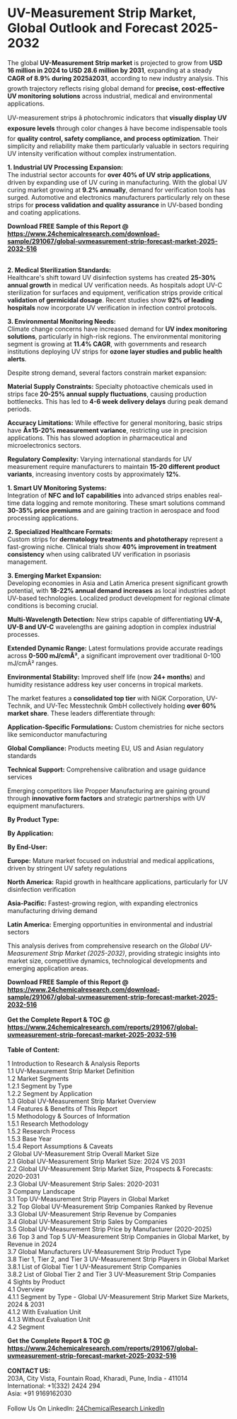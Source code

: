 <h1>UV-Measurement Strip Market, Global Outlook and Forecast 2025-2032</h1><p>The global <strong>UV-Measurement Strip market</strong> is projected to grow from <strong>USD 16 million in 2024 to USD 28.6 million by 2031</strong>, expanding at a steady <strong>CAGR of 8.9% during 2025â2031</strong>, according to new industry analysis. This growth trajectory reflects rising global demand for <strong>precise, cost-effective UV monitoring solutions</strong> across industrial, medical and environmental applications.</p><p>UV-measurement strips â photochromic indicators that <strong>visually display UV exposure levels</strong> through color changes â have become indispensable tools for <strong>quality control, safety compliance, and process optimization</strong>. Their simplicity and reliability make them particularly valuable in sectors requiring UV intensity verification without complex instrumentation.</p><p><strong>1. Industrial UV Processing Expansion:</strong><br>
The industrial sector accounts for <strong>over 40% of UV strip applications</strong>, driven by expanding use of UV curing in manufacturing. With the global UV curing market growing at <strong>9.2% annually</strong>, demand for verification tools has surged. Automotive and electronics manufacturers particularly rely on these strips for <strong>process validation and quality assurance</strong> in UV-based bonding and coating applications.</p><div><b>Download FREE Sample of this Report @ 
            <a href="https://www.24chemicalresearch.com/download-sample/291067/global-uvmeasurement-strip-forecast-market-2025-2032-516">
            https://www.24chemicalresearch.com/download-sample/291067/global-uvmeasurement-strip-forecast-market-2025-2032-516</a></b></div><br><p><strong>2. Medical Sterilization Standards:</strong><br>
Healthcare's shift toward UV disinfection systems has created <strong>25-30% annual growth</strong> in medical UV verification needs. As hospitals adopt UV-C sterilization for surfaces and equipment, verification strips provide critical <strong>validation of germicidal dosage</strong>. Recent studies show <strong>92% of leading hospitals</strong> now incorporate UV verification in infection control protocols.</p><p><strong>3. Environmental Monitoring Needs:</strong><br>
Climate change concerns have increased demand for <strong>UV index monitoring solutions</strong>, particularly in high-risk regions. The environmental monitoring segment is growing at <strong>11.4% CAGR</strong>, with governments and research institutions deploying UV strips for <strong>ozone layer studies and public health alerts</strong>.</p><p>Despite strong demand, several factors constrain market expansion:</p><p><strong>Material Supply Constraints:</strong> Specialty photoactive chemicals used in strips face <strong>20-25% annual supply fluctuations</strong>, causing production bottlenecks. This has led to <strong>4-6 week delivery delays</strong> during peak demand periods.</p><p><strong>Accuracy Limitations:</strong> While effective for general monitoring, basic strips have <strong>Â±15-20% measurement variance</strong>, restricting use in precision applications. This has slowed adoption in pharmaceutical and microelectronics sectors.</p><p><strong>Regulatory Complexity:</strong> Varying international standards for UV measurement require manufacturers to maintain <strong>15-20 different product variants</strong>, increasing inventory costs by approximately <strong>12%</strong>.</p><p><strong>1. Smart UV Monitoring Systems:</strong><br>
Integration of <strong>NFC and IoT capabilities</strong> into advanced strips enables real-time data logging and remote monitoring. These smart solutions command <strong>30-35% price premiums</strong> and are gaining traction in aerospace and food processing applications.</p><p><strong>2. Specialized Healthcare Formats:</strong><br>
Custom strips for <strong>dermatology treatments and phototherapy</strong> represent a fast-growing niche. Clinical trials show <strong>40% improvement in treatment consistency</strong> when using calibrated UV verification in psoriasis management.</p><p><strong>3. Emerging Market Expansion:</strong><br>
Developing economies in Asia and Latin America present significant growth potential, with <strong>18-22% annual demand increases</strong> as local industries adopt UV-based technologies. Localized product development for regional climate conditions is becoming crucial.</p><p><strong>Multi-Wavelength Detection:</strong> New strips capable of differentiating <strong>UV-A, UV-B and UV-C</strong> wavelengths are gaining adoption in complex industrial processes.</p><p><strong>Extended Dynamic Range:</strong> Latest formulations provide accurate readings across <strong>0-500 mJ/cmÂ²</strong>, a significant improvement over traditional 0-100 mJ/cmÂ² ranges.</p><p><strong>Environmental Stability:</strong> Improved shelf life (now <strong>24+ months</strong>) and humidity resistance address key user concerns in tropical markets.</p><p>The market features a <strong>consolidated top tier</strong> with NiGK Corporation, UV-Technik, and UV-Tec Messtechnik GmbH collectively holding <strong>over 60% market share</strong>. These leaders differentiate through:</p><p><strong>Application-Specific Formulations:</strong> Custom chemistries for niche sectors like semiconductor manufacturing</p><p><strong>Global Compliance:</strong> Products meeting EU, US and Asian regulatory standards</p><p><strong>Technical Support:</strong> Comprehensive calibration and usage guidance services</p><p>Emerging competitors like Propper Manufacturing are gaining ground through <strong>innovative form factors</strong> and strategic partnerships with UV equipment manufacturers.</p><p><strong>By Product Type:</strong></p><p><strong>By Application:</strong></p><p><strong>By End-User:</strong></p><p><strong>Europe:</strong> Mature market focused on industrial and medical applications, driven by stringent UV safety regulations</p><p><strong>North America:</strong> Rapid growth in healthcare applications, particularly for UV disinfection verification</p><p><strong>Asia-Pacific:</strong> Fastest-growing region, with expanding electronics manufacturing driving demand</p><p><strong>Latin America:</strong> Emerging opportunities in environmental and industrial sectors</p><p>This analysis derives from comprehensive research on the <em>Global UV-Measurement Strip Market (2025-2032)</em>, providing strategic insights into market size, competitive dynamics, technological developments and emerging application areas.</p><div><b>Download FREE Sample of this Report @ 
            <a href="https://www.24chemicalresearch.com/download-sample/291067/global-uvmeasurement-strip-forecast-market-2025-2032-516">
            https://www.24chemicalresearch.com/download-sample/291067/global-uvmeasurement-strip-forecast-market-2025-2032-516</a></b></div><br><div><b>Get the Complete Report & TOC @ 
            <a href="https://www.24chemicalresearch.com/reports/291067/global-uvmeasurement-strip-forecast-market-2025-2032-516">
            https://www.24chemicalresearch.com/reports/291067/global-uvmeasurement-strip-forecast-market-2025-2032-516</a></b></div><br>
            <b>Table of Content:</b><p>1 Introduction to Research & Analysis Reports<br />
 1.1 UV-Measurement Strip Market Definition<br />
 1.2 Market Segments<br />
 1.2.1 Segment by Type<br />
 1.2.2 Segment by Application<br />
 1.3 Global UV-Measurement Strip Market Overview<br />
 1.4 Features & Benefits of This Report<br />
 1.5 Methodology & Sources of Information<br />
 1.5.1 Research Methodology<br />
 1.5.2 Research Process<br />
 1.5.3 Base Year<br />
 1.5.4 Report Assumptions & Caveats<br />
2 Global UV-Measurement Strip Overall Market Size<br />
 2.1 Global UV-Measurement Strip Market Size: 2024 VS 2031<br />
 2.2 Global UV-Measurement Strip Market Size, Prospects & Forecasts: 2020-2031<br />
 2.3 Global UV-Measurement Strip Sales: 2020-2031<br />
3 Company Landscape<br />
 3.1 Top UV-Measurement Strip Players in Global Market<br />
 3.2 Top Global UV-Measurement Strip Companies Ranked by Revenue<br />
 3.3 Global UV-Measurement Strip Revenue by Companies<br />
 3.4 Global UV-Measurement Strip Sales by Companies<br />
 3.5 Global UV-Measurement Strip Price by Manufacturer (2020-2025)<br />
 3.6 Top 3 and Top 5 UV-Measurement Strip Companies in Global Market, by Revenue in 2024<br />
 3.7 Global Manufacturers UV-Measurement Strip Product Type<br />
 3.8 Tier 1, Tier 2, and Tier 3 UV-Measurement Strip Players in Global Market<br />
 3.8.1 List of Global Tier 1 UV-Measurement Strip Companies<br />
 3.8.2 List of Global Tier 2 and Tier 3 UV-Measurement Strip Companies<br />
4 Sights by Product<br />
 4.1 Overview<br />
 4.1.1 Segment by Type - Global UV-Measurement Strip Market Size Markets, 2024 & 2031<br />
 4.1.2 With Evaluation Unit<br />
 4.1.3 Without Evaluation Unit<br />
 4.2 Segment</p><div><b>Get the Complete Report & TOC @ 
            <a href="https://www.24chemicalresearch.com/reports/291067/global-uvmeasurement-strip-forecast-market-2025-2032-516">
            https://www.24chemicalresearch.com/reports/291067/global-uvmeasurement-strip-forecast-market-2025-2032-516</a></b></div><br><b>CONTACT US:</b><br>
            203A, City Vista, Fountain Road, Kharadi, Pune, India - 411014<br>
            International: +1(332) 2424 294<br>
            Asia: +91 9169162030 <br><br>
            Follow Us On LinkedIn: <a href="https://www.linkedin.com/company/24chemicalresearch/">24ChemicalResearch LinkedIn</a>